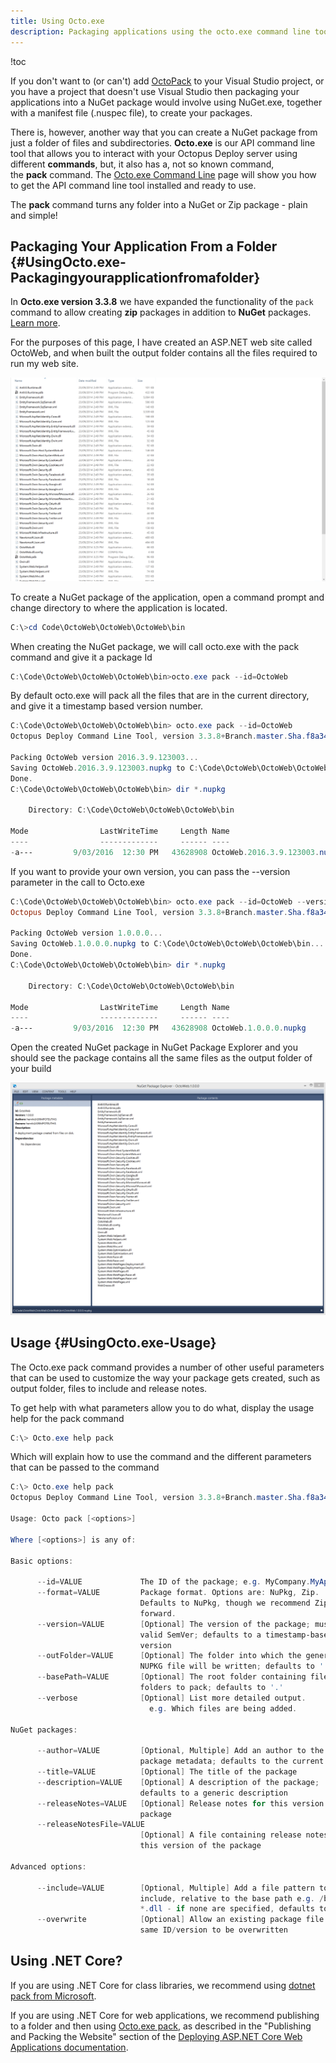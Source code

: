 ```yaml
---
title: Using Octo.exe
description: Packaging applications using the octo.exe command line tool for use in your deployments.
---
```


!toc

If you don't want to (or can't) add [OctoPack](/docs/packaging-applications/creating-packages/nuget-packages/using-octopack/index.md) to your Visual Studio project, or you have a project that doesn't use Visual Studio then packaging your applications into a NuGet package would involve using NuGet.exe, together with a manifest file (.nuspec file), to create your packages.

There is, however, another way that you can create a NuGet package from just a folder of files and subdirectories. **Octo.exe** is our API command line tool that allows you to interact with your Octopus Deploy server using different **commands**, but, it also has a, not so known command, the **pack** command. The [Octo.exe Command Line](/docs/api-and-integration/octo.exe-command-line/index.md) page will show you how to get the API command line tool installed and ready to use.

The **pack** command turns any folder into a NuGet or Zip package - plain and simple!

## Packaging Your Application From a Folder {#UsingOcto.exe-Packagingyourapplicationfromafolder}

In **Octo.exe version 3.3.8** we have expanded the functionality of the `pack` command to allow creating **zip** packages in addition to **NuGet** packages. [Learn more](/docs/packaging-applications/creating-packages/creating-zip-packages.md).

For the purposes of this page, I have created an ASP.NET web site called OctoWeb, and when built the output folder contains all the files required to run my web site.

![](/docs/images/3048097/3277798.png "width=500")

To create a NuGet package of the application, open a command prompt and change directory to where the application is located.

```powershell
C:\>cd Code\OctoWeb\OctoWeb\OctoWeb\bin
```

When creating the NuGet package, we will call octo.exe with the pack command and give it a package Id

```powershell
C:\Code\OctoWeb\OctoWeb\OctoWeb\bin>octo.exe pack --id=OctoWeb
```

By default octo.exe will pack all the files that are in the current directory, and give it a timestamp based version number.

```powershell
C:\Code\OctoWeb\OctoWeb\OctoWeb\bin> octo.exe pack --id=OctoWeb
Octopus Deploy Command Line Tool, version 3.3.8+Branch.master.Sha.f8a34fc6097785d7d382ddfaa9a7f009f29bc5fb

Packing OctoWeb version 2016.3.9.123003...
Saving OctoWeb.2016.3.9.123003.nupkg to C:\Code\OctoWeb\OctoWeb\OctoWeb\bin...
Done.
C:\Code\OctoWeb\OctoWeb\OctoWeb\bin> dir *.nupkg

    Directory: C:\Code\OctoWeb\OctoWeb\OctoWeb\bin

Mode                LastWriteTime     Length Name
----                -------------     ------ ----
-a---         9/03/2016  12:30 PM   43628908 OctoWeb.2016.3.9.123003.nupkg

```

If you want to provide your own version, you can pass the --version parameter in the call to Octo.exe

```powershell
C:\Code\OctoWeb\OctoWeb\OctoWeb\bin> octo.exe pack --id=OctoWeb --version=1.0.0.0
Octopus Deploy Command Line Tool, version 3.3.8+Branch.master.Sha.f8a34fc6097785d7d382ddfaa9a7f009f29bc5fb

Packing OctoWeb version 1.0.0.0...
Saving OctoWeb.1.0.0.0.nupkg to C:\Code\OctoWeb\OctoWeb\OctoWeb\bin...
Done.
C:\Code\OctoWeb\OctoWeb\OctoWeb\bin> dir *.nupkg

    Directory: C:\Code\OctoWeb\OctoWeb\OctoWeb\bin

Mode                LastWriteTime     Length Name
----                -------------     ------ ----
-a---         9/03/2016  12:30 PM   43628908 OctoWeb.1.0.0.0.nupkg
```

Open the created NuGet package in NuGet Package Explorer and you should see the package contains all the same files as the output folder of your build

![](/docs/images/3048097/3277797.png "width=500")

## Usage {#UsingOcto.exe-Usage}

The Octo.exe pack command provides a number of other useful parameters that can be used to customize the way your package gets created, such as output folder, files to include and release notes.

To get help with what parameters allow you to do what, display the usage help for the pack command

```powershell
C:\> Octo.exe help pack
```

Which will explain how to use the command and the different parameters that can be passed to the command

```powershell
C:\> Octo.exe help pack
Octopus Deploy Command Line Tool, version 3.3.8+Branch.master.Sha.f8a34fc6097785d7d382ddfaa9a7f009f29bc5fb

Usage: Octo pack [<options>]

Where [<options>] is any of:

Basic options:

      --id=VALUE             The ID of the package; e.g. MyCompany.MyApp
      --format=VALUE         Package format. Options are: NuPkg, Zip.
                             Defaults to NuPkg, though we recommend Zip going
                             forward.
      --version=VALUE        [Optional] The version of the package; must be a
                             valid SemVer; defaults to a timestamp-based
                             version
      --outFolder=VALUE      [Optional] The folder into which the generated
                             NUPKG file will be written; defaults to '.'
      --basePath=VALUE       [Optional] The root folder containing files and
                             folders to pack; defaults to '.'
      --verbose              [Optional] List more detailed output.
                               e.g. Which files are being added.

NuGet packages:

      --author=VALUE         [Optional, Multiple] Add an author to the
                             package metadata; defaults to the current user
      --title=VALUE          [Optional] The title of the package
      --description=VALUE    [Optional] A description of the package;
                             defaults to a generic description
      --releaseNotes=VALUE   [Optional] Release notes for this version of the
                             package
      --releaseNotesFile=VALUE
                             [Optional] A file containing release notes for
                             this version of the package

Advanced options:

      --include=VALUE        [Optional, Multiple] Add a file pattern to
                             include, relative to the base path e.g. /bin/-
                             *.dll - if none are specified, defaults to **
      --overwrite            [Optional] Allow an existing package file of the
                             same ID/version to be overwritten
```
## Using .NET Core?

If you are using .NET Core for class libraries, we recommend using [dotnet pack from Microsoft](https://docs.microsoft.com/en-us/dotnet/core/tools/dotnet-pack).

If you are using .NET Core for web applications, we recommend publishing to a folder and then using [Octo.exe pack](/docs/packaging-applications/creating-packages/nuget-packages/using-octo.exe.md), as described in the "Publishing and Packing the Website" section of the [Deploying ASP.NET Core Web Applications documentation](/docs/deployment-examples/deploying-asp.net-core-web-applications/index.md#DeployingASP.NETCoreWebApplications-PublishingandPackingtheWebsite).
